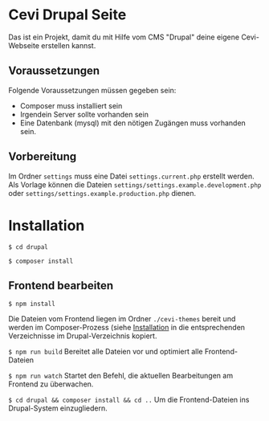 # Cevi Drupal Seite

Das ist ein Projekt, damit du mit Hilfe vom CMS "Drupal" deine eigene Cevi-Webseite erstellen kannst.

## Voraussetzungen

Folgende Voraussetzungen müssen gegeben sein:

- Composer muss installiert sein
- Irgendein Server sollte vorhanden sein
- Eine Datenbank (mysql) mit den nötigen Zugängen muss vorhanden sein.

## Vorbereitung

Im Ordner `settings` muss eine Datei `settings.current.php` erstellt werden. Als Vorlage können die Dateien
`settings/settings.example.development.php` oder
`settings/settings.example.production.php`
dienen.

# <a name="installation">Installation</a>

`$ cd drupal`

`$ composer install`


## Frontend bearbeiten

`$ npm install`

Die Dateien vom Frontend liegen im Ordner `./cevi-themes` bereit und werden im Composer-Prozess (siehe [Installation](#installation) in die entsprechenden Verzeichnisse im Drupal-Verzeichnis kopiert.

`$ npm run build`
Bereitet alle Dateien vor und optimiert alle Frontend-Dateien

`$ npm run watch`
Startet den Befehl, die aktuellen Bearbeitungen am Frontend zu überwachen.

`$ cd drupal && composer install && cd ..`
Um die Frontend-Dateien ins Drupal-System einzugliedern.
